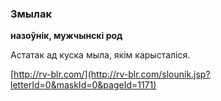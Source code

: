 ### Змылак
**назоўнік, мужчынскі род**

Астатак ад куска мыла, якім карысталіся.

<a rel="author">[http://rv-blr.com/](http://rv-blr.com/slounik.jsp?letterId=0&maskId=0&pageId=1171)</a>
